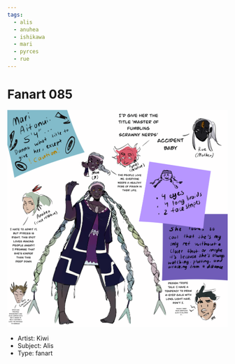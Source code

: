 ```yaml
---
tags:
  - alis
  - anuhea
  - ishikawa
  - mari
  - pyrces
  - rue
---
```


# Fanart 085

<img src="assets/2025-06-08_fanimage-152.png">

- Artist: Kiwi
- Subject: Alis
- Type: fanart
